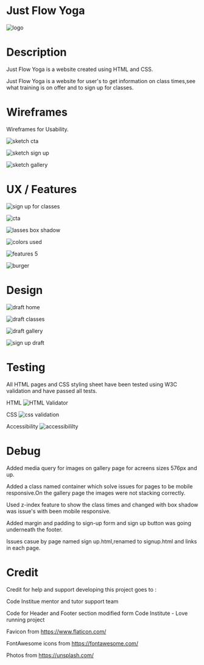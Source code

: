 # Just Flow Yoga 
![logo](https://github.com/Aaron-Flynn/Just-Flow-Yoga/assets/170866088/b36f77ed-b001-4fed-a000-aa427cc9a547)

# Description
Just Flow Yoga is a website created using HTML and CSS.

Just Flow Yoga is a website for user's to get information on class times,see what training is on offer and to sign up for classes.

# Wireframes
Wireframes for Usability.


![sketch cta](https://github.com/Aaron-Flynn/Just-Flow-Yoga/assets/170866088/0a504437-a480-4ac4-8ca7-7422a86275b5)



![sketch sign up](https://github.com/Aaron-Flynn/Just-Flow-Yoga/assets/170866088/353a629f-f88b-4efd-93a4-8a32931bfe9e)


![sketch gallery](https://github.com/Aaron-Flynn/Just-Flow-Yoga/assets/170866088/006c18e1-ebb4-47c7-b37e-d7d775a13e80)

# UX / Features

![sign up for classes](https://github.com/Aaron-Flynn/Just-Flow-Yoga/assets/170866088/59a5183e-abc4-48ff-bc9c-d4a05b05f1b1)

![cta](https://github.com/Aaron-Flynn/Just-Flow-Yoga/assets/170866088/5ce9dc66-a65e-40a0-879f-fc51add769a1)

![lasses box shadow](https://github.com/Aaron-Flynn/Just-Flow-Yoga/assets/170866088/1eb78be5-be14-4ba0-b1be-e15b4bc38bfd)

![colors used](https://github.com/Aaron-Flynn/Just-Flow-Yoga/assets/170866088/50501173-012b-4773-b213-36e1dcdeae69)

![features 5](https://github.com/Aaron-Flynn/Just-Flow-Yoga/assets/170866088/648c393e-f22e-467e-a2ee-695ad08f8f3f)

![burger](https://github.com/Aaron-Flynn/Just-Flow-Yoga/assets/170866088/323af2fe-71f5-405b-bef0-51e18d78a5b8)

# Design 

![draft home](https://github.com/Aaron-Flynn/Just-Flow-Yoga/assets/170866088/bcbec20f-e5f6-4d58-9a23-061b8b76d0b5)

![draft classes](https://github.com/Aaron-Flynn/Just-Flow-Yoga/assets/170866088/7b9010f4-ba56-4057-97d2-3cd1b6cc6500)

![draft gallery ](https://github.com/Aaron-Flynn/Just-Flow-Yoga/assets/170866088/0bfc8efc-cb4e-4d2d-8069-66dedf0c2d3e)

![sign up draft](https://github.com/Aaron-Flynn/Just-Flow-Yoga/assets/170866088/37433ec4-aaa6-4f29-8e0f-fbe9f67f86af)

# Testing 
All HTML pages and CSS styling sheet have been tested using W3C validation and have passed all tests.

HTML
![HTML Validator](https://github.com/Aaron-Flynn/Just-Flow-Yoga/assets/170866088/e9b596fd-aae6-450a-b566-797c77580c7e)

CSS
![css validation](https://github.com/Aaron-Flynn/Just-Flow-Yoga/assets/170866088/02f907bd-2b4e-4d8a-9da6-4d0cda178fb9)

Accessibility
![accessibililty](https://github.com/Aaron-Flynn/Just-Flow-Yoga/assets/170866088/91fdf5b8-6605-46d1-b4f6-4fef25c8ec06)


# Debug
Added media query for images on gallery page for acreens sizes 576px and up.

Added a class named container which solve issues for pages to be mobile responsive.On the gallery page the images were not stacking correctly.

Used z-index feature to show the class times and changed with box shadow was issue's with been mobile responsive.

Added margin and padding to sign-up form and sign up button was going underneath the footer.

Issues casue by page named sign up.html,renamed to signup.html and links in each page.


# Credit
Credit for help and support developing this project goes to :

Code Institue mentor and tutor support team

Code for Header and Footer section modified form Code Institute - Love running project

Favicon from https://www.flaticon.com/

FontAwesome icons from https://fontawesome.com/

Photos from https://unsplash.com/


